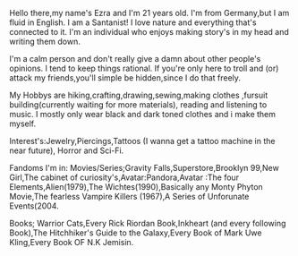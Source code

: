 Hello there,my name's Ezra and I'm 21 years old.
I'm from Germany,but I am fluid in English. 
I am a Santanist!
I love nature and 
everything that's connected to it. I'm an individual who enjoys making story's in my head and writing them down.

I'm a calm person and don't really give a damn about other people's opinions. I tend to keep things rational. If you're only here to troll and (or) attack my friends,you'll simple be hidden,since I do that freely.

My Hobbys are hiking,crafting,drawing,sewing,making clothes ,fursuit building(currently waiting for more materials), reading and listening to music. 
I mostly only wear black and dark toned clothes and i make them myself.

Interest's:Jewelry,Piercings,Tattoos (I wanna get a tattoo machine in the near future), Horror and Sci-Fi.

Fandoms I'm in: 
Movies/Series;Gravity Falls,Superstore,Brooklyn 99,New Girl,The cabinet of curiosity's,Avatar:Pandora,Avatar :The four Elements,Alien(1979),The Wichtes(1990),Basically any Monty Phyton Movie,The fearless Vampire Killers (1967),A Series of Unforunate Events(2004.


Books; Warrior Cats,Every Rick Riordan Book,Inkheart (and every following Book),The Hitchhiker's Guide to the Galaxy,Every Book of Mark Uwe Kling,Every Book OF N.K Jemisin.
